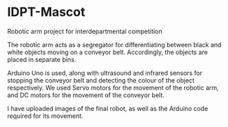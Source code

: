 # IDPT-Mascot
Robotic arm project for interdepartmental competition

The robotic arm acts as a segregator for differentiating between black and white objects moving on a conveyor belt. Accordingly, the objects are placed in separate bins.

Arduino Uno is used, along with ultrasound and infrared sensors for stopping the conveyor belt and detecting the colour of the object respectively. We used Servo motors for the movement of the robotic arm, and DC motors for the movement of the conveyor belt. 

I have uploaded images of the final robot, as well as the Arduino code required for its movement.
